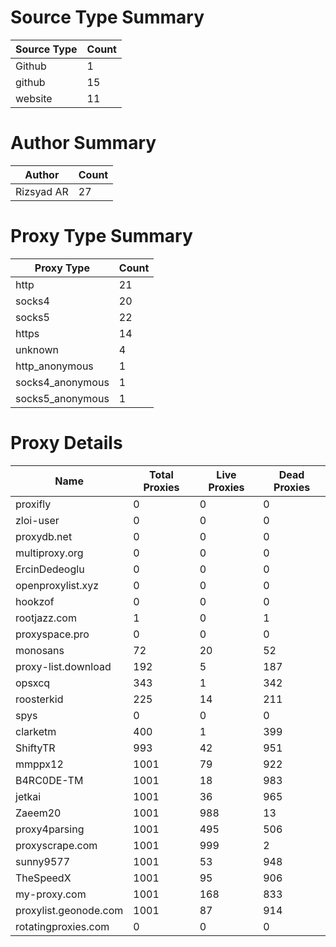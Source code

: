 # Source Type Summary

| Source Type | Count |
|-------------|-------|
| Github | 1 |
| github | 15 |
| website | 11 |


# Author Summary

| Author | Count |
|--------|-------|
| Rizsyad AR | 27 |


# Proxy Type Summary

| Proxy Type | Count |
|------------|-------|
| http | 21 |
| socks4 | 20 |
| socks5 | 22 |
| https | 14 |
| unknown | 4 |
| http_anonymous | 1 |
| socks4_anonymous | 1 |
| socks5_anonymous | 1 |


# Proxy Details

| Name | Total Proxies | Live Proxies | Dead Proxies |
|------|---------------|--------------|---------------|
| proxifly | 0 | 0 | 0 |
| zloi-user | 0 | 0 | 0 |
| proxydb.net | 0 | 0 | 0 |
| multiproxy.org | 0 | 0 | 0 |
| ErcinDedeoglu | 0 | 0 | 0 |
| openproxylist.xyz | 0 | 0 | 0 |
| hookzof | 0 | 0 | 0 |
| rootjazz.com | 1 | 0 | 1 |
| proxyspace.pro | 0 | 0 | 0 |
| monosans | 72 | 20 | 52 |
| proxy-list.download | 192 | 5 | 187 |
| opsxcq | 343 | 1 | 342 |
| roosterkid | 225 | 14 | 211 |
| spys | 0 | 0 | 0 |
| clarketm | 400 | 1 | 399 |
| ShiftyTR | 993 | 42 | 951 |
| mmppx12 | 1001 | 79 | 922 |
| B4RC0DE-TM | 1001 | 18 | 983 |
| jetkai | 1001 | 36 | 965 |
| Zaeem20 | 1001 | 988 | 13 |
| proxy4parsing | 1001 | 495 | 506 |
| proxyscrape.com | 1001 | 999 | 2 |
| sunny9577 | 1001 | 53 | 948 |
| TheSpeedX | 1001 | 95 | 906 |
| my-proxy.com | 1001 | 168 | 833 |
| proxylist.geonode.com | 1001 | 87 | 914 |
| rotatingproxies.com | 0 | 0 | 0 |
